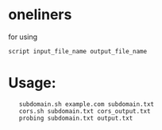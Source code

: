 # oneliners

for using 

```script input_file_name output_file_name```
 # Usage:
  ```
     subdomain.sh example.com subdomain.txt
     cors.sh subdomain.txt cors_output.txt
     probing subdomain.txt output.txt     
```
